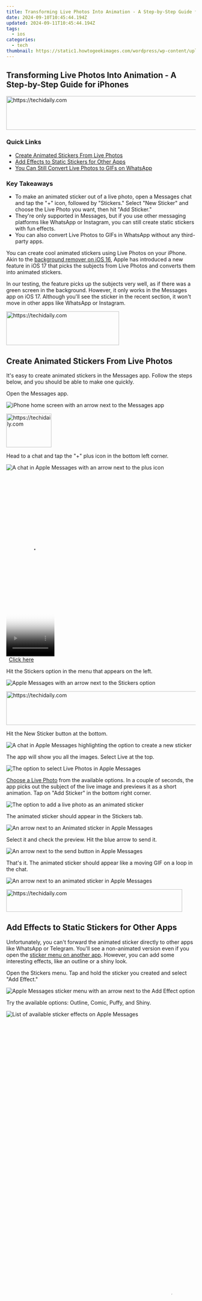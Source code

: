 ```yaml
---
title: Transforming Live Photos Into Animation - A Step-by-Step Guide for iPhones
date: 2024-09-10T10:45:44.194Z
updated: 2024-09-11T10:45:44.194Z
tags:
  - ios
categories:
  - tech
thumbnail: https://static1.howtogeekimages.com/wordpress/wp-content/uploads/2023/09/how-to-create-animated-stickers-from-live-photos-on-iphone.png
---
```


## Transforming Live Photos Into Animation - A Step-by-Step Guide for iPhones





<!-- affiliate ads begin -->
<a href="https://appsumo.8odi.net/c/5597632/2132160/7443" target="_top" id="2132160">
  <img src="//a.impactradius-go.com/display-ad/7443-2132160" border="0" alt="https://techidaily.com" width="600" height="90"/>
</a>
<img height="0" width="0" src="https://appsumo.8odi.net/i/5597632/2132160/7443" style="position:absolute;visibility:hidden;" border="0" />
<!-- affiliate ads end -->




### Quick Links

* [Create Animated Stickers From Live Photos](https://vimeo-videos.techidaily.com/how-to-convert-vimeo-footage-into-audio/)
* [Add Effects to Static Stickers for Other Apps](https://facebook-videos.techidaily.com/new-2024-approved-webcapture-pro-live-chat-videos/)
* [You Can Still Convert Live Photos to GIFs on WhatsApp](https://tech-revival.techidaily.com/1722121048421-the-era-of-free-gpt-4-yet-platinum-plans-unique-offerings-remain-valuable/)

### Key Takeaways

* To make an animated sticker out of a live photo, open a Messages chat and tap the "+" icon, followed by "Stickers." Select "New Sticker" and choose the Live Photo you want, then hit "Add Sticker."
* They're only supported in Messages, but if you use other messaging platforms like WhatsApp or Instagram, you can still create static stickers with fun effects.
* You can also convert Live Photos to GIFs in WhatsApp without any third-party apps.

 You can create cool animated stickers using Live Photos on your iPhone. Akin to the [background remover on iOS 16](https://ios-unlock.techidaily.com/in-2024-how-to-unlock-apple-iphone-12-pro-passcode-screen-by-drfone-ios/), Apple has introduced a new feature in iOS 17 that picks the subjects from Live Photos and converts them into animated stickers.

 In our testing, the feature picks up the subjects very well, as if there was a green screen in the background. However, it only works in the Messages app on iOS 17\. Although you'll see the sticker in the recent section, it won't move in other apps like WhatsApp or Instagram.





<!-- affiliate ads begin -->
<a href="https://aligracehair.sjv.io/c/5597632/2115931/19272" target="_top" id="2115931">
  <img src="//a.impactradius-go.com/display-ad/19272-2115931" border="0" alt="https://techidaily.com" width="300" height="90"/>
</a>
<img height="0" width="0" src="https://aligracehair.sjv.io/i/5597632/2115931/19272" style="position:absolute;visibility:hidden;" border="0" />
<!-- affiliate ads end -->




##  Create Animated Stickers From Live Photos

 It's easy to create animated stickers in the Messages app. Follow the steps below, and you should be able to make one quickly.

 Open the Messages app.

![iPhone home screen with an arrow next to the Messages app](https://static1.howtogeekimages.com/wordpress/wp-content/uploads/2023/09/1-3.png) 





<!-- affiliate ads begin -->
<a href="https://aligracehair.sjv.io/c/5597632/2115926/19272" target="_top" id="2115926">
  <img src="//a.impactradius-go.com/display-ad/19272-2115926" border="0" alt="https://techidaily.com" width="120" height="90"/>
</a>
<img height="0" width="0" src="https://aligracehair.sjv.io/i/5597632/2115926/19272" style="position:absolute;visibility:hidden;" border="0" />
<!-- affiliate ads end -->




 Head to a chat and tap the "+" plus icon in the bottom left corner.

![A chat in Apple Messages with an arrow next to the plus icon](https://static1.howtogeekimages.com/wordpress/wp-content/uploads/2023/09/2-3.png) 





<!-- affiliate ads begin -->
<span id="1975648">
					<video width="128" height="480" style="cursor:pointer"
           poster="//a.impactradius-go.com/display-clicktoplayimage/1975648.png"
           onclick="if(!this.playClicked){this.play();this.setAttribute('controls',true);this.playClicked=true;}">
	   <source src="//a.impactradius-go.com/display-ad/22993-1975648">
	   <img src="//a.impactradius-go.com/display-clicktoplayimage/1975648.png" style="border: none; height: 100%; width: 100%; object-fit: contain">
	</video>
	<div style="width:80px;text-align:center"><a href="javascript:window.open(decodeURIComponent('https%3A%2F%2Fhomestyler.sjv.io%2Fc%2F5597632%2F1975648%2F22993'), '_blank');void(0);">Click here</a></div>
</span>
<img height="0" width="0" src="https://imp.pxf.io/i/5597632/1975648/22993" style="position:absolute;visibility:hidden;" border="0" />
<!-- affiliate ads end -->




 Hit the Stickers option in the menu that appears on the left.

![Apple Messages with an arrow next to the Stickers option](https://static1.howtogeekimages.com/wordpress/wp-content/uploads/2023/09/3-3.png) 





<!-- affiliate ads begin -->
<a href="https://ephamedtechinc.pxf.io/c/5597632/2136620/26400" target="_top" id="2136620">
  <img src="//a.impactradius-go.com/display-ad/26400-2136620" border="0" alt="https://techidaily.com" width="728" height="90"/>
</a>
<img height="0" width="0" src="https://ephamedtechinc.pxf.io/i/5597632/2136620/26400" style="position:absolute;visibility:hidden;" border="0" />
<!-- affiliate ads end -->




 Hit the New Sticker button at the bottom.

![A chat in Apple Messages highlighting the option to create a new sticker](https://static1.howtogeekimages.com/wordpress/wp-content/uploads/2023/09/4-3.png) 

 The app will show you all the images. Select Live at the top.

![The option to select Live Photos in Apple Messages](https://static1.howtogeekimages.com/wordpress/wp-content/uploads/2023/09/5-3.png) 

[Choose a Live Photo](https://desktop-recording.techidaily.com/new-cross-media-iptv-synchronization-for-2024/) from the available options. In a couple of seconds, the app picks out the subject of the live image and previews it as a short animation. Tap on "Add Sticker" in the bottom right corner.

![The option to add a live photo as an animated sticker](https://static1.howtogeekimages.com/wordpress/wp-content/uploads/2023/09/6-2.png) 

 The animated sticker should appear in the Stickers tab.

![An arrow next to an Animated sticker in Apple Messages](https://static1.howtogeekimages.com/wordpress/wp-content/uploads/2023/09/7-2.png) 

 Select it and check the preview. Hit the blue arrow to send it.

![An arrow next to the send button in Apple Messages](https://static1.howtogeekimages.com/wordpress/wp-content/uploads/2023/09/8-1.png) 

 That's it. The animated sticker should appear like a moving GIF on a loop in the chat.

![An arrow next to an animated sticker in Apple Messages](https://static1.howtogeekimages.com/wordpress/wp-content/uploads/2023/09/9-1.png) 





<!-- affiliate ads begin -->
<a href="https://review-au.sjv.io/c/5597632/2098703/14409" target="_top" id="2098703">
  <img src="//a.impactradius-go.com/display-ad/14409-2098703" border="0" alt="https://techidaily.com" width="468" height="60"/>
</a>
<img height="0" width="0" src="https://review-au.sjv.io/i/5597632/2098703/14409" style="position:absolute;visibility:hidden;" border="0" />
<!-- affiliate ads end -->




##  Add Effects to Static Stickers for Other Apps

 Unfortunately, you can't forward the animated sticker directly to other apps like WhatsApp or Telegram. You'll see a non-animated version even if you open the [sticker menu on another app](https://youtube-clips.techidaily.com/shaping-viewers-attention-employing-jump-cuts-in-video-editing/). However, you can add some interesting effects, like an outline or a shiny look.

 Open the Stickers menu. Tap and hold the sticker you created and select "Add Effect."

![Apple Messages sticker menu with an arrow next to the Add Effect option](https://static1.howtogeekimages.com/wordpress/wp-content/uploads/2023/09/live-photos-to-animated-stickers.png) 

 Try the available options: Outline, Comic, Puffy, and Shiny.

![List of available sticker effects on Apple Messages](https://static1.howtogeekimages.com/wordpress/wp-content/uploads/2023/09/sticker-effects-iphone.png) 





<!-- affiliate ads begin -->
<span id="1424533">
					<video width="864" height="1536" style="cursor:pointer"
           poster="//a.impactradius-go.com/display-clicktoplayimage/1424533.png"
           onclick="if(!this.playClicked){this.play();this.setAttribute('controls',true);this.playClicked=true;}">
	   <source src="//a.impactradius-go.com/display-ad/16446-1424533">
	   <img src="//a.impactradius-go.com/display-clicktoplayimage/1424533.png" style="border: none; height: 100%; width: 100%; object-fit: contain">
	</video>
	<div style="width:540px;text-align:center"><a href="javascript:window.open(decodeURIComponent('https%3A%2F%2Flaganoo.pxf.io%2Fc%2F5597632%2F1424533%2F16446'), '_blank');void(0);">Click here</a></div>
</span>
<img height="0" width="0" src="https://imp.pxf.io/i/5597632/1424533/16446" style="position:absolute;visibility:hidden;" border="0" />
<!-- affiliate ads end -->




 Select one sticker and tap on Done. Notice how the Live icon at the top left of the screenshot fades out. Tap on Done in the top right corner.

![Steps of adding effects to stickers on Apple Messages](https://static1.howtogeekimages.com/wordpress/wp-content/uploads/2023/09/sticker-effects-iphone-2.png) 





<!-- affiliate ads begin -->
<a href="https://25home.pxf.io/c/5597632/2123467/16836" target="_top" id="2123467">
  <img src="//a.impactradius-go.com/display-ad/16836-2123467" border="0" alt="https://techidaily.com" width="120" height="90"/>
</a>
<img height="0" width="0" src="https://25home.pxf.io/i/5597632/2123467/16836" style="position:absolute;visibility:hidden;" border="0" />
<!-- affiliate ads end -->




 Open another app, like WhatsApp or Instagram. Tap on the chat box and hit the sticker emoji at the bottom left of the iPhone's keyboard.

![iPhone's keyboard highlighting the option to add emojis](https://static1.howtogeekimages.com/wordpress/wp-content/uploads/2023/09/sticker-effects-iphone-3.png) 

 Select the sticker under "Frequently Used," and that's it.

![iPhone's keyboard emojis with an arrow next to the frequently used stickers](https://static1.howtogeekimages.com/wordpress/wp-content/uploads/2023/09/sticker-effects-iphone-4.png) 





<!-- affiliate ads begin -->
<a href="https://appsumo.8odi.net/c/5597632/2118312/7443" target="_top" id="2118312">
  <img src="//a.impactradius-go.com/display-ad/7443-2118312" border="0" alt="https://techidaily.com" width="728" height="90"/>
</a>
<img height="0" width="0" src="https://appsumo.8odi.net/i/5597632/2118312/7443" style="position:absolute;visibility:hidden;" border="0" />
<!-- affiliate ads end -->




 It will appear in the chat as a non-animated but fun sticker.

![WhatsApp chat showcasing a sticker created from a Live Photo](https://static1.howtogeekimages.com/wordpress/wp-content/uploads/2023/09/live-photo-to-sticker.png) 





<!-- affiliate ads begin -->
<a href="https://aligracehair.sjv.io/c/5597632/2135367/19272" target="_top" id="2135367">
  <img src="//a.impactradius-go.com/display-ad/19272-2135367" border="0" alt="https://techidaily.com" width="180" height="90"/>
</a>
<img height="0" width="0" src="https://aligracehair.sjv.io/i/5597632/2135367/19272" style="position:absolute;visibility:hidden;" border="0" />
<!-- affiliate ads end -->




##  You Can Still Convert Live Photos to GIFs on WhatsApp

 Although you cannot use the animated sticker in any other app, you can send a Live Photo as a [fun GIF on WhatsApp](https://facebook-video-share.techidaily.com/updated-2024-approved-elevate-your-short-form-content-top-10-edits-for-iosandroid/). What's great is that you don't need to install any third-party app for this, as you would to convert a video to a GIF on Android phones.

 Open WhatsApp and head to a chat. Tap the plus sign (attachment button) in the bottom left corner.

![WhatsApp chatbox with an arrow highlighting the attachment icon](https://static1.howtogeekimages.com/wordpress/wp-content/uploads/2023/08/1-23.png) 

 Select Photos.

![WhatsApp attachment menu with an arrow highlighting the Photos option](https://static1.howtogeekimages.com/wordpress/wp-content/uploads/2023/08/2-21.png) 





<!-- affiliate ads begin -->
<a href="https://unicoeye.pxf.io/c/5597632/2134247/18498" target="_top" id="2134247">
  <img src="//a.impactradius-go.com/display-ad/18498-2134247" border="0" alt="https://techidaily.com" width="728" height="90"/>
</a>
<img height="0" width="0" src="https://unicoeye.pxf.io/i/5597632/2134247/18498" style="position:absolute;visibility:hidden;" border="0" />
<!-- affiliate ads end -->




 Press and hold a Live Photo and Choose "Select as GIF" in the drop-down menu.

![WhatsApp Photos menu highlighting the option to select a Live photo as GIF](https://static1.howtogeekimages.com/wordpress/wp-content/uploads/2023/09/1-4.png) 

 WhatsApp will preview the Live Photo as a GIF. If you're okay with how it looks, hit the Send button in the bottom right corner.

![Previewing a GIF on WhatsApp with an arrow next to the Send button](https://static1.howtogeekimages.com/wordpress/wp-content/uploads/2023/09/2-4.png) 





<!-- affiliate ads begin -->
<span id="1983473">
					<video width="576" height="240" style="cursor:pointer"
           poster="//a.impactradius-go.com/display-clicktoplayimage/1983473.png"
           onclick="if(!this.playClicked){this.play();this.setAttribute('controls',true);this.playClicked=true;}">
	   <source src="//a.impactradius-go.com/display-ad/22993-1983473">
	   <img src="//a.impactradius-go.com/display-clicktoplayimage/1983473.png" style="border: none; height: 100%; width: 100%; object-fit: contain">
	</video>
	<div style="width:360px;text-align:center"><a href="javascript:window.open(decodeURIComponent('https%3A%2F%2Fhomestyler.sjv.io%2Fc%2F5597632%2F1983473%2F22993'), '_blank');void(0);">Click here</a></div>
</span>
<img height="0" width="0" src="https://imp.pxf.io/i/5597632/1983473/22993" style="position:absolute;visibility:hidden;" border="0" />
<!-- affiliate ads end -->




 You can also forward this GIF to other WhatsApp users. If you find converting Live Photos to animated stickers fun, check out our guide on [saving Live Photos as videos](https://data-wizards.techidaily.com/restoring-playback-quality-of-damaged-mov-files-on-macos/) on iPhone.

<ins class="adsbygoogle"
     style="display:block"
     data-ad-format="autorelaxed"
     data-ad-client="ca-pub-7571918770474297"
     data-ad-slot="1223367746"></ins>



<ins class="adsbygoogle"
     style="display:block"
     data-ad-client="ca-pub-7571918770474297"
     data-ad-slot="8358498916"
     data-ad-format="auto"
     data-full-width-responsive="true"></ins>










